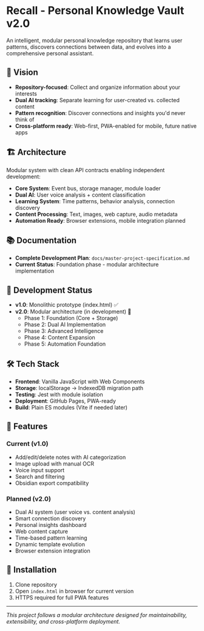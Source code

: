 # Recall - Personal Knowledge Vault v2.0

An intelligent, modular personal knowledge repository that learns user patterns, discovers connections between data, and evolves into a comprehensive personal assistant.

## 🎯 Vision
- **Repository-focused**: Collect and organize information about your interests
- **Dual AI tracking**: Separate learning for user-created vs. collected content  
- **Pattern recognition**: Discover connections and insights you'd never think of
- **Cross-platform ready**: Web-first, PWA-enabled for mobile, future native apps

## 🏗️ Architecture
Modular system with clean API contracts enabling independent development:
- **Core System**: Event bus, storage manager, module loader
- **Dual AI**: User voice analysis + content classification
- **Learning System**: Time patterns, behavior analysis, connection discovery
- **Content Processing**: Text, images, web capture, audio metadata
- **Automation Ready**: Browser extensions, mobile integration planned

## 📚 Documentation
- **Complete Development Plan**: `docs/master-project-specification.md`
- **Current Status**: Foundation phase - modular architecture implementation

## 🚀 Development Status
- **v1.0**: Monolithic prototype (index.html) ✅
- **v2.0**: Modular architecture (in development) 🔄
  - Phase 1: Foundation (Core + Storage) 
  - Phase 2: Dual AI Implementation
  - Phase 3: Advanced Intelligence  
  - Phase 4: Content Expansion
  - Phase 5: Automation Foundation

## 🛠️ Tech Stack
- **Frontend**: Vanilla JavaScript with Web Components
- **Storage**: localStorage → IndexedDB migration path
- **Testing**: Jest with module isolation
- **Deployment**: GitHub Pages, PWA-ready
- **Build**: Plain ES modules (Vite if needed later)

## 📱 Features
### Current (v1.0)
- Add/edit/delete notes with AI categorization
- Image upload with manual OCR
- Voice input support  
- Search and filtering
- Obsidian export compatibility

### Planned (v2.0)
- Dual AI system (user voice vs. content analysis)
- Smart connection discovery
- Personal insights dashboard
- Web content capture
- Time-based pattern learning
- Dynamic template evolution
- Browser extension integration

## 🔧 Installation
1. Clone repository
2. Open `index.html` in browser for current version
3. HTTPS required for full PWA features

---

*This project follows a modular architecture designed for maintainability, extensibility, and cross-platform deployment.*
